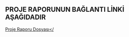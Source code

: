## PROJE RAPORUNUN BAĞLANTI LİNKİ AŞAĞIDADIR 
<a href="https://heyzine.com/flip-book/93bd758fc8.html#page/14">Proje Raporu Dosyası</<a>
